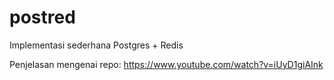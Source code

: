 # postred
Implementasi sederhana Postgres + Redis 

Penjelasan mengenai repo:
https://www.youtube.com/watch?v=iUyD1giAInk
